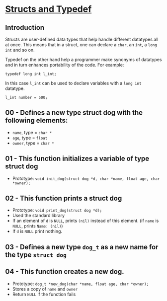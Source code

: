 # <ins>Structs and Typedef</ins>

## Introduction
Structs are user-defined data types that help handle different datatypes all at once. This means that in a struct, one can declare a `char`, an `int`, a `long int` and  so on. 

Typedef on the other hand help a programmer make synonyms of datatypes and in turn enhances portability of the code. For example:
```
typedef long int l_int;
```
In this case `l_int` can be used to declare variables with a `long int` datatype.
```
l_int number = 500;
```

## 00 - Defines a new type struct dog with the following elements:
- `name`, type = `char *`
- `age`, type = `float`
- `owner`, type = `char *`

## 01 - This function initializes a variable of type struct dog
- Prototype: `void init_dog(struct dog *d, char *name, float age, char *owner);`

## 02 - This function prints a struct dog
- Prototype: `void print_dog(struct dog *d);`
- Used the standard library
- If an element of `d` is `NULL`, prints `(nil)` instead of this element. (if `name` is `NULL`, prints `Name: (nil)`)
- If `d` is `NULL` print nothing.

## 03 - Defines a new type `dog_t` as a new name for the type `struct dog`

## 04 - This function creates a new dog.
- Prototype: `dog_t *new_dog(char *name, float age, char *owner);`
- Stores a copy of `name` and `owner`
- Return `NULL` if the function fails
